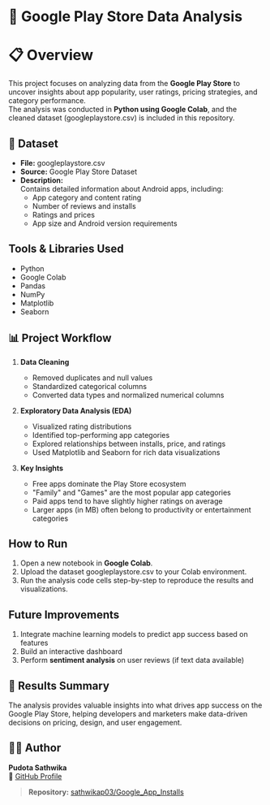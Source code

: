# 📱 Google Play Store Data Analysis

# 📋 Overview
This project focuses on analyzing data from the **Google Play Store** to uncover insights about app popularity, user ratings, pricing strategies, and category performance.  
The analysis was conducted in **Python using Google Colab**, and the cleaned dataset (googleplaystore.csv) is included in this repository.

## 📂 Dataset
- **File:** googleplaystore.csv
- **Source:** Google Play Store Dataset  
- **Description:**  
  Contains detailed information about Android apps, including:
  - App category and content rating  
  - Number of reviews and installs  
  - Ratings and prices  
  - App size and Android version requirements  

##  Tools & Libraries Used
- Python   
- Google Colab  
- Pandas  
- NumPy  
- Matplotlib  
- Seaborn  

## 📊 Project Workflow
1. **Data Cleaning**
   - Removed duplicates and null values  
   - Standardized categorical columns  
   - Converted data types and normalized numerical columns  

2. **Exploratory Data Analysis (EDA)**
   - Visualized rating distributions  
   - Identified top-performing app categories  
   - Explored relationships between installs, price, and ratings  
   - Used Matplotlib and Seaborn for rich data visualizations  

3. **Key Insights**
   - Free apps dominate the Play Store ecosystem  
   - "Family" and "Games" are the most popular app categories  
   - Paid apps tend to have slightly higher ratings on average  
   - Larger apps (in MB) often belong to productivity or entertainment categories  

##  How to Run
1. Open a new notebook in **Google Colab**.  
2. Upload the dataset googleplaystore.csv to your Colab environment.  
3. Run the analysis code cells step-by-step to reproduce the results and visualizations.

##  Future Improvements
1. Integrate machine learning models to predict app success based on features  
2. Build an interactive dashboard 
3. Perform **sentiment analysis** on user reviews (if text data available)

## 🧾 Results Summary
The analysis provides valuable insights into what drives app success on the Google Play Store, helping developers and marketers make data-driven decisions on pricing, design, and user engagement.

## 👩‍💻 Author
**Pudota Sathwika**  
📘 [GitHub Profile](https://github.com/sathwikap03)


>  **Repository:** [sathwikap03/Google_App_Installs](https://github.com/sathwikap03/Google_App_Installs)

